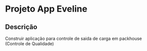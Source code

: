 # Projeto App Eveline

## Descrição

Construir aplicação para controle de saida de carga em packhouse (Controle de Qualidade)

